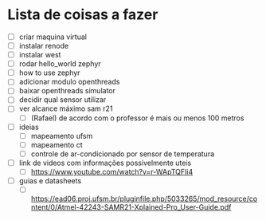 # Lista de coisas a fazer

- [ ] criar maquina virtual
- [ ] instalar renode
- [ ] instalar west
- [ ] rodar hello_world zephyr
- [ ] how to use zephyr
- [ ] adicionar modulo openthreads
- [ ] baixar openthreads simulator
- [ ] decidir qual sensor utilizar
- [ ] ver alcance máximo sam r21
	- [ ] (Rafael) de acordo com o professor é mais ou menos 100 metros
- [ ] ideias
	- [ ] mapeamento ufsm
	- [ ] mapeamento ct
 	- [ ] controle de ar-condicionado por sensor de temperatura
- [ ] link de videos com informações possivelmente uteis
	- [ ] https://www.youtube.com/watch?v=r-WApTQFIi4
- [ ] guias e datasheets
	- [ ] https://ead06.proj.ufsm.br/pluginfile.php/5033265/mod_resource/content/0/Atmel-42243-SAMR21-Xplained-Pro_User-Guide.pdf
